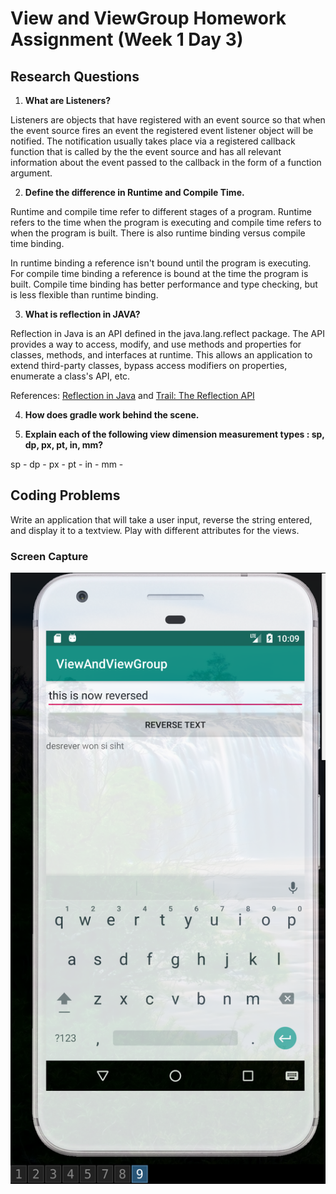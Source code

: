 # View and ViewGroup Homework Assignment (Week 1 Day 3)
## Research Questions

1. **What are Listeners?**

Listeners are objects that have registered with an event source so that when the event source fires an event the registered event listener object will be notified. The notification usually takes place via a registered callback function that is called by the the event source and has all relevant information about the event passed to the callback in the form of a function argument.

2. **Define the difference in Runtime and Compile Time.**

Runtime and compile time refer to different stages of a program. Runtime refers to the time when the program is executing and compile time refers to when the program is built. There is also runtime binding versus compile time binding.

In runtime binding a reference isn't bound until the program is executing. For compile time binding a reference is bound at the time the program is built. Compile time binding has better performance and type checking, but is less flexible than runtime binding.

3. **What is reflection in JAVA?**

Reflection in Java is an API defined in the java.lang.reflect package. The API provides a way to access, modify, and use methods and properties for classes, methods, and interfaces at runtime. This allows an application to extend third-party classes, bypass access modifiers on properties, enumerate a class's API, etc.

References: [Reflection in Java](https://www.geeksforgeeks.org/reflection-in-java/) and [Trail: The Reflection API](https://docs.oracle.com/javase/tutorial/reflect/index.html)

4. **How does gradle work behind the scene.**



5. **Explain each of the following view dimension measurement types :
sp, dp, px, pt, in, mm?**

sp -
dp -
px -
pt -
in -
mm -

## Coding Problems

Write an application that will take a user input, reverse the string entered, and display it to a textview. Play with different attributes for the views.

### Screen Capture
![Screen Capture](/app/src/main/res/img/ViewAndViewGroup.png)
